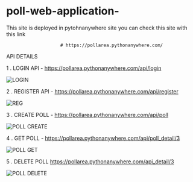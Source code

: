 # poll-web-application-

This site is deployed in pytohnanywhere site you can check this site with this link

                        # https://pollarea.pythonanywhere.com/

API DETAILS

1 . LOGIN API - https://pollarea.pythonanywhere.com/api/login

![LOGIN](https://user-images.githubusercontent.com/114853422/213883605-2821e7cd-3999-41dc-8782-7a7b6f179dca.png)

2 . REGISTER API - https://pollarea.pythonanywhere.com/api/register

![REG](https://user-images.githubusercontent.com/114853422/213883630-a9417c92-f7cc-4ca2-a0c4-af95f33185aa.png)

3 . CREATE POLL - https://pollarea.pythonanywhere.com/api/poll

![POLL CREATE](https://user-images.githubusercontent.com/114853422/213883645-dff922ba-30ec-4f1f-a3c3-3d646f576321.png)

4 . GET POLL - https://pollarea.pythonanywhere.com/api/poll_detail/3

![POLL GET](https://user-images.githubusercontent.com/114853422/213883653-b280b64f-e090-4a8a-9864-5808593dc25d.png)

5 . DELETE POLL https://pollarea.pythonanywhere.com/api_detail/3

![POLL DELETE](https://user-images.githubusercontent.com/114853422/213883683-28a4bc0e-2714-45f0-9f60-3fbc5426ba60.png)

